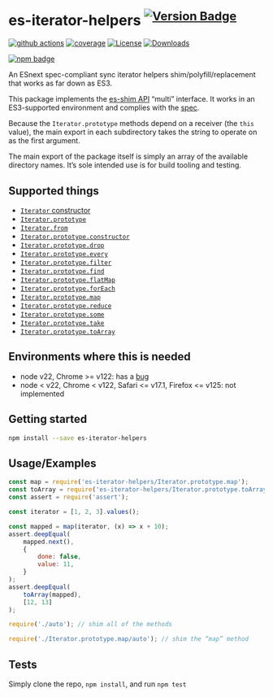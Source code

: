 # es-iterator-helpers <sup>[![Version Badge][npm-version-svg]][package-url]</sup>

[![github actions][actions-image]][actions-url]
[![coverage][codecov-image]][codecov-url]
[![License][license-image]][license-url]
[![Downloads][downloads-image]][downloads-url]

[![npm badge][npm-badge-png]][package-url]

An ESnext spec-compliant sync iterator helpers shim/polyfill/replacement that works as far down as ES3.

This package implements the [es-shim API](https://github.com/es-shims/api) “multi” interface. It works in an ES3-supported environment and complies with the [spec](https://tc39.es/ecma262/#sec-additional-properties-of-the-string.prototype-object).

Because the `Iterator.prototype` methods depend on a receiver (the `this` value), the main export in each subdirectory takes the string to operate on as the first argument.

The main export of the package itself is simply an array of the available directory names. It’s sole intended use is for build tooling and testing.

## Supported things

 - [`Iterator` constructor](https://tc39.es/proposal-iterator-helpers/#sec-iterator-constructor)
 - [`Iterator.prototype`](https://tc39.es/proposal-iterator-helpers/#sec-iterator.prototype)
 - [`Iterator.from`](https://tc39.es/proposal-iterator-helpers/#sec-iterator.from)
 - [`Iterator.prototype.constructor`](https://tc39.es/proposal-iterator-helpers/#sec-iteratorprototype.constructor)
 - [`Iterator.prototype.drop`](https://tc39.es/proposal-iterator-helpers/#sec-iteratorprototype.drop)
 - [`Iterator.prototype.every`](https://tc39.es/proposal-iterator-helpers/#sec-iteratorprototype.every)
 - [`Iterator.prototype.filter`](https://tc39.es/proposal-iterator-helpers/#sec-iteratorprototype.filter)
 - [`Iterator.prototype.find`](https://tc39.es/proposal-iterator-helpers/#sec-iteratorprototype.find)
 - [`Iterator.prototype.flatMap`](https://tc39.es/proposal-iterator-helpers/#sec-iteratorprototype.flatmap)
 - [`Iterator.prototype.forEach`](https://tc39.es/proposal-iterator-helpers/#sec-iteratorprototype.foreach)
 - [`Iterator.prototype.map`](https://tc39.es/proposal-iterator-helpers/#sec-iteratorprototype.map)
 - [`Iterator.prototype.reduce`](https://tc39.es/proposal-iterator-helpers/#sec-iteratorprototype.reduce)
 - [`Iterator.prototype.some`](https://tc39.es/proposal-iterator-helpers/#sec-iteratorprototype.some)
 - [`Iterator.prototype.take`](https://tc39.es/proposal-iterator-helpers/#sec-iteratorprototype.take)
 - [`Iterator.prototype.toArray`](https://tc39.es/proposal-iterator-helpers/#sec-iteratorprototype.toarray)

## Environments where this is needed

 - node v22, Chrome >= v122: has a [bug](https://issues.chromium.org/issues/336839115)
 - node < v22, Chrome < v122, Safari <= v17.1, Firefox <= v125: not implemented

## Getting started

```sh
npm install --save es-iterator-helpers
```

## Usage/Examples

```js
const map = require('es-iterator-helpers/Iterator.prototype.map');
const toArray = require('es-iterator-helpers/Iterator.prototype.toArray');
const assert = require('assert');

const iterator = [1, 2, 3].values();

const mapped = map(iterator, (x) => x + 10);
assert.deepEqual(
	mapped.next(),
    {
        done: false,
        value: 11,
    }
);
assert.deepEqual(
    toArray(mapped),
    [12, 13]
);
```

```js
require('./auto'); // shim all of the methods

require('./Iterator.prototype.map/auto'); // shim the “map” method
```

## Tests
Simply clone the repo, `npm install`, and run `npm test`

[package-url]: https://npmjs.org/package/es-iterator-helpers
[npm-version-svg]: https://versionbadg.es/es-shims/iterator-helpers.svg
[deps-svg]: https://david-dm.org/es-shims/iterator-helpers.svg
[deps-url]: https://david-dm.org/es-shims/iterator-helpers
[dev-deps-svg]: https://david-dm.org/es-shims/iterator-helpers/dev-status.svg
[dev-deps-url]: https://david-dm.org/es-shims/iterator-helpers#info=devDependencies
[npm-badge-png]: https://nodei.co/npm/es-iterator-helpers.png?downloads=true&stars=true
[license-image]: https://img.shields.io/npm/l/es-iterator-helpers.svg
[license-url]: LICENSE
[downloads-image]: https://img.shields.io/npm/dm/es-iterator-helpers.svg
[downloads-url]: https://npm-stat.com/charts.html?package=es-iterator-helpers
[codecov-image]: https://codecov.io/gh/es-shims/iterator-helpers/branch/main/graphs/badge.svg
[codecov-url]: https://app.codecov.io/gh/es-shims/iterator-helpers/
[actions-image]: https://img.shields.io/endpoint?url=https://github-actions-badge-u3jn4tfpocch.runkit.sh/es-shims/iterator-helpers
[actions-url]: https://github.com/es-shims/iterator-helpers/actions
